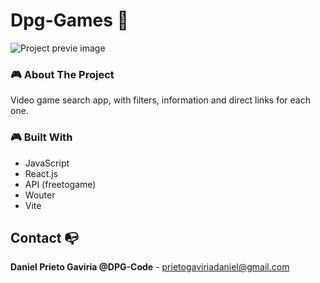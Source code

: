 # Dpg-Games 👾

![Project previe image](https://res.cloudinary.com/dhpxqwsym/image/upload/w_1280,h_720,c_fill/v1678870284/documentations/games_fibueq)

### 🎮 About The Project

Video game search app, with filters, information and direct links for each one.

### 🎮 Built With

- JavaScript
- React.js
- API (freetogame)
- Wouter
- Vite

## Contact 📭

**Daniel Prieto Gaviria @DPG-Code** - prietogaviriadaniel@gmail.com
